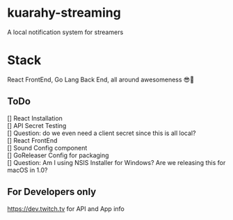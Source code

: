 # kuarahy-streaming
A local notification system for streamers

# Stack
React FrontEnd, Go Lang Back End, all around awesomeness 😎🚀

## ToDo

[] React Installation </br>
[] API Secret Testing </br>
[] Question: do we even need a client secret since this is all local? </br>
[] React FrontEnd </br>
[] Sound Config component </br>
[] GoReleaser Config for packaging </br>
[] Question: Am I using NSIS Installer for Windows? Are we releasing this for macOS in 1.0? </br>

## For Developers only
https://dev.twitch.tv for API and App info

